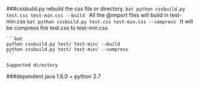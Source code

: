 ###cssbuild.py
    rebuild the css file or directory.
    ```bat
    python cssbuild.py test.css test-min.css --build
    ``` 
    All the @import files will build in test-min.css
    ```bat
    python cssbuild.py test.css test-min.css --compress
    ```
    It will be compress the test.css to test-min.css

    ```bat
    python cssbuild.py test/ test-min/ --build
    python cssbuild.py test/ test-min/ --compress
    ```

    Supported directory

###dependent
    java 1.6.0 +
    python 2.7
